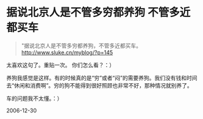 # 据说北京人是不管多穷都养狗 不管多近都买车

> "据说北京人是不管多穷都养狗，不管多近都买车。
> http://www.sluke.cn/myblog/?p=145

太喜欢这句了。重贴一次。
你们怎么看？：）

养狗我感觉是这样。有的时候真的是“穷”或者“闷”的需要养狗。我们没有钱和时间去“休闲和消费啊”。穷的狗不能得到很好照顾也非常不好，那种情况就别养了。

车的问题我不太懂。：）

2006-12-30